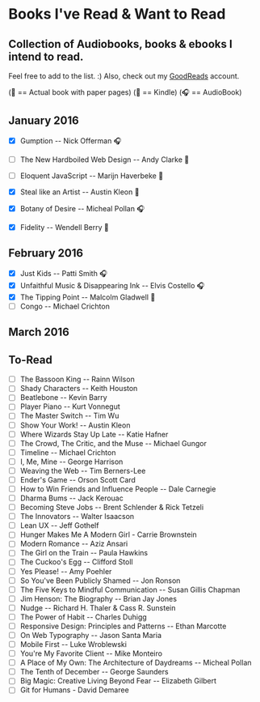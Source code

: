 # Books I've Read & Want to Read
## Collection of Audiobooks, books & ebooks I intend to read.


Feel free to add to the list. :) Also, check out my [GoodReads](https://www.goodreads.com/user/show/33690483-nick) account.

(:blue_book: == Actual book with paper pages)
(:iphone: == Kindle)
(:headphones: == AudioBook)

## January 2016
- [x] Gumption -- Nick Offerman :headphones:
- [ ] The New Hardboiled Web Design -- Andy Clarke :blue_book:
- [ ] Eloquent JavaScript -- Marijn Haverbeke :blue_book:
- [x] Steal like an Artist -- Austin Kleon :blue_book:
- [x] Botany of Desire -- Micheal Pollan :headphones:
- [x] Fidelity -- Wendell Berry :blue_book:


## February  2016
- [x] Just Kids -- Patti Smith :headphones:
- [x] Unfaithful Music & Disappearing Ink -- Elvis Costello :headphones:
- [X] The Tipping Point -- Malcolm Gladwell :blue_book:
- [ ] Congo -- Michael Crichton

## March 2016


To-Read
---
- [ ] The Bassoon King -- Rainn Wilson
- [ ] Shady Characters -- Keith Houston
- [ ] Beatlebone -- Kevin Barry
- [ ] Player Piano -- Kurt Vonnegut
- [ ] The Master Switch -- Tim Wu
- [ ] Show Your Work!  -- Austin Kleon
- [ ] Where Wizards Stay Up Late -- Katie Hafner 
- [ ] The Crowd, The Critic, and the Muse -- Michael Gungor
- [ ] Timeline -- Michael Crichton
- [ ] I, Me, Mine -- George Harrison
- [ ] Weaving the Web -- Tim Berners-Lee
- [ ] Ender's Game -- Orson Scott Card
- [ ] How to Win Friends and Influence People -- Dale Carnegie
- [ ] Dharma Bums -- Jack Kerouac
- [ ] Becoming Steve Jobs -- Brent Schlender & Rick Tetzeli
- [ ] The Innovators -- Walter Isaacson
- [ ] Lean UX -- Jeff Gothelf
- [ ] Hunger Makes Me A Modern Girl - Carrie Brownstein
- [ ] Modern Romance -- Aziz Ansari
- [ ] The Girl on the Train -- Paula Hawkins
- [ ] The Cuckoo's Egg -- Clifford Stoll
- [ ] Yes Please! -- Amy Poehler
- [ ] So You've Been Publicly Shamed -- Jon Ronson
- [ ] The Five Keys to Mindful Communication -- Susan Gillis Chapman
- [ ] Jim Henson: The Biography -- Brian Jay Jones
- [ ] Nudge -- Richard H. Thaler & Cass R. Sunstein
- [ ] The Power of Habit -- Charles Duhigg
- [ ] Responsive Design: Principles and Patterns -- Ethan Marcotte
- [ ] On Web Typography -- Jason Santa Maria
- [ ] Mobile First -- Luke Wroblewski
- [ ] You're My Favorite Client -- Mike Monteiro
- [ ] A Place of My Own: The Architecture of Daydreams -- Micheal Pollan
- [ ] The Tenth of December -- George Saunders 
- [ ] Big Magic: Creative Living Beyond Fear -- Elizabeth Gilbert
- [ ] Git for Humans - David Demaree
